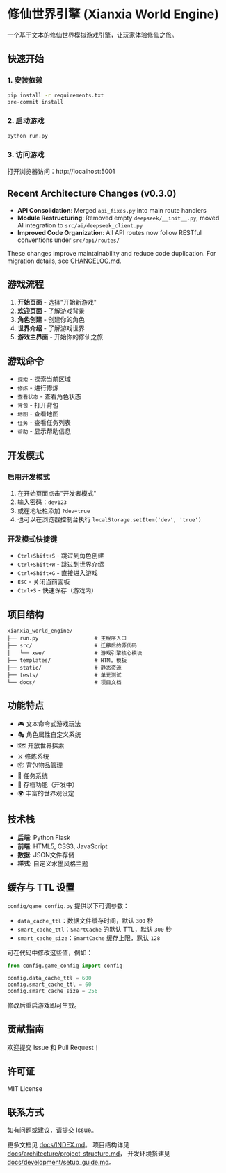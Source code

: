 # 修仙世界引擎 (Xianxia World Engine)

一个基于文本的修仙世界模拟游戏引擎，让玩家体验修仙之旅。

## 快速开始

### 1. 安装依赖

```bash
pip install -r requirements.txt
pre-commit install
```

### 2. 启动游戏

```bash
python run.py
```

### 3. 访问游戏

打开浏览器访问：http://localhost:5001

## Recent Architecture Changes (v0.3.0)

- **API Consolidation**: Merged `api_fixes.py` into main route handlers
- **Module Restructuring**: Removed empty `deepseek/__init__.py`, moved AI integration to `src/ai/deepseek_client.py`
- **Improved Code Organization**: All API routes now follow RESTful conventions under `src/api/routes/`

These changes improve maintainability and reduce code duplication. For migration details,
see [CHANGELOG.md](./CHANGELOG.md).

## 游戏流程

1. **开始页面** - 选择"开始新游戏"
2. **欢迎页面** - 了解游戏背景
3. **角色创建** - 创建你的角色
4. **世界介绍** - 了解游戏世界
5. **游戏主界面** - 开始你的修仙之旅

## 游戏命令

- `探索` - 探索当前区域
- `修炼` - 进行修炼
- `查看状态` - 查看角色状态
- `背包` - 打开背包
- `地图` - 查看地图
- `任务` - 查看任务列表
- `帮助` - 显示帮助信息

## 开发模式

### 启用开发模式

1. 在开始页面点击"开发者模式"
2. 输入密码：`dev123`
3. 或在地址栏添加 `?dev=true`
4. 也可以在浏览器控制台执行 `localStorage.setItem('dev', 'true')`

### 开发模式快捷键

- `Ctrl+Shift+S` - 跳过到角色创建
- `Ctrl+Shift+W` - 跳过到世界介绍
- `Ctrl+Shift+G` - 直接进入游戏
- `ESC` - 关闭当前面板
- `Ctrl+S` - 快速保存（游戏内）

## 项目结构

```
xianxia_world_engine/
├── run.py                  # 主程序入口
├── src/                    # 迁移后的源代码
│   └── xwe/                # 游戏引擎核心模块
├── templates/              # HTML 模板
├── static/                 # 静态资源
├── tests/                  # 单元测试
└── docs/                   # 项目文档
```

## 功能特点

- 🎮 文本命令式游戏玩法
- 🎭 角色属性自定义系统
- 🗺️ 开放世界探索
- ⚔️ 修炼系统
- 📦 背包物品管理
- 📜 任务系统
- 💾 存档功能（开发中）
- 🌍 丰富的世界观设定

## 技术栈

- **后端**: Python Flask
- **前端**: HTML5, CSS3, JavaScript
- **数据**: JSON文件存储
- **样式**: 自定义水墨风格主题

## 缓存与 TTL 设置

`config/game_config.py` 提供以下可调参数：

- `data_cache_ttl`：数据文件缓存时间，默认 `300` 秒
- `smart_cache_ttl`：`SmartCache` 的默认 TTL，默认 `300` 秒
- `smart_cache_size`：`SmartCache` 缓存上限，默认 `128`

可在代码中修改这些值，例如：

```python
from config.game_config import config

config.data_cache_ttl = 600
config.smart_cache_ttl = 60
config.smart_cache_size = 256
```

修改后重启游戏即可生效。

## 贡献指南

欢迎提交 Issue 和 Pull Request！

## 许可证

MIT License

## 联系方式

如有问题或建议，请提交 Issue。

更多文档见 [docs/INDEX.md](docs/INDEX.md)。
项目结构详见 [docs/architecture/project_structure.md](docs/architecture/project_structure.md)，
开发环境搭建见 [docs/development/setup_guide.md](docs/development/setup_guide.md)。
